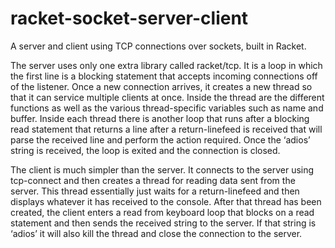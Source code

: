 # racket-socket-server-client
A server and client using TCP connections over sockets, built in Racket.

The server uses only one extra library called racket/tcp. It is a loop in which the first line is a blocking statement that accepts incoming connections off of the listener. Once a new connection arrives, it creates a new thread so that it can service multiple clients at once. Inside the thread are the different functions as well as the various thread-specific variables such as name and buffer. Inside each thread there is another loop that runs after a blocking read statement that returns a line after a return-linefeed is received that will parse the received line and perform the action required. Once the ‘adios’ string is received, the loop is exited and the connection is closed.

The client is much simpler than the server. It connects to the server using tcp-connect and then creates a thread for reading data sent from the server. This thread essentially just waits for a return-linefeed and then displays whatever it has received to the console. After that thread has been created, the client enters a read from keyboard loop that blocks on a read statement and then sends the received string to the server. If that string is ‘adios’ it will also kill the thread and close the connection to the server.
